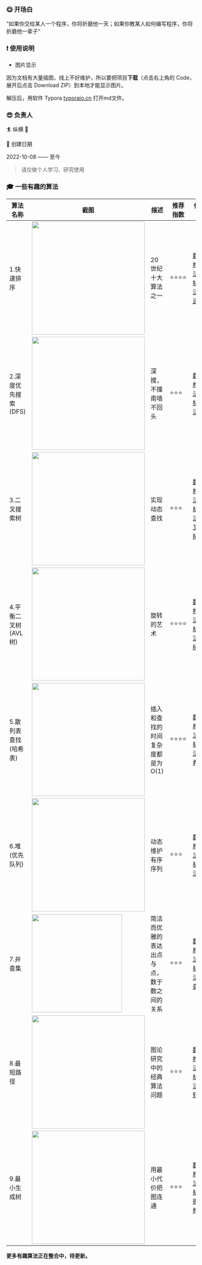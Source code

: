 ### :yum: 开场白

”如果你交给某人一个程序，你将折磨他一天；如果你教某人如何编写程序，你将折磨他一辈子“



### :exclamation: 使用说明

- 图片显示

因为文档有大量插图，线上不好维护，所以要把项目**下载**（点击右上角的 Code，展开后点击 Download ZIP）到本地才能显示图片。

解压后，用软件 Typora [typoraio.cn](https://typoraio.cn/) 打开md文件。




### :sunglasses: 负责人

:surfer: 纵横 :rocket:

:calendar: 创建日期

2022-10-08 —— 至今
> 请仅做个人学习、研究使用



### :mortar_board: 一些有趣的算法

| 算法名称             | 截图                                                         | 描述                                       | 推荐指数 | 代码地址                                                     |
| -------------------- | ------------------------------------------------------------ | ------------------------------------------ | -------- | ------------------------------------------------------------ |
| 1.快速排序           | <img src="https://php.lhhhs233.cn/img/algorithm/README/1.png?x-oss-process=style/wp" style="width:300px;" > | 20世纪十大算法之一                         | ⭐️⭐️⭐️⭐️     | [数据结构与算法分析/算法/快速排序](https://github.com/kyrian330/Data-Structure-Algorithm/blob/main/算法/排序/快速排序.md) |
| 2.深度优先搜索(DFS)  | <img src="https://php.lhhhs233.cn/img/algorithm/README/2.png?x-oss-process=style/wp" style="width:300px;" > | 深搜，不撞南墙不回头                       | ⭐️⭐️⭐️      | [数据结构与算法分析/算法/DFS](https://github.com/kyrian330/Data-Structure-Algorithm/blob/main/算法/搜索/DFS.md) |
| 3.二叉搜索树         | <img src="https://php.lhhhs233.cn/img/algorithm/README/3.png?x-oss-process=style/wp" style="width:300px;" > | 实现动态查找                               | ⭐️⭐️⭐️      | [数据结构与算法分析/算法/二叉搜索树](https://github.com/kyrian330/Data-Structure-Algorithm/blob/main/算法/查找/二叉排序树.md) |
| 4.平衡二叉树(AVL树)  | <img src="https://php.lhhhs233.cn/img/algorithm/README/4.png?x-oss-process=style/wp" style="width:300px;" > | 旋转的艺术                                 | ⭐️⭐️⭐️⭐️     | [数据结构与算法分析/算法/AVL树](https://github.com/kyrian330/Data-Structure-Algorithm/blob/main/算法/查找/平衡二叉树(AVL).md) |
| 5.散列表查找(哈希表) | <img src="https://php.lhhhs233.cn/img/algorithm/README/5.png?x-oss-process=style/wp" style="width:300px;" > | 插入和查找的时间复杂度都是为O(1)           | ⭐️⭐️⭐️⭐️     | [数据结构与算法分析/算法/哈希表](https://github.com/kyrian330/Data-Structure-Algorithm/blob/main/算法/查找/散列查找(哈希表).md) |
| 6.堆(优先队列)       | <img src="https://php.lhhhs233.cn/img/algorithm/README/6.png?x-oss-process=style/wp" style="width:300px;" > | 动态维护有序 序列                          | ⭐️⭐️⭐️      | [数据结构与算法分析/算法/堆](https://github.com/kyrian330/Data-Structure-Algorithm/blob/main/算法/树/堆(优先队列).md) |
| 7.并查集             | <img src="https://php.lhhhs233.cn/img/algorithm/README/7.png?x-oss-process=style/wp" style="width:240px; height:260px" > | 简洁而优雅的表达出点与点，数于数之间的关系 | ⭐️⭐️⭐️      | [数据结构与算法分析/算法/并查集](https://github.com/kyrian330/Data-Structure-Algorithm/blob/main/算法/树/并查集.md) |
| 8.最短路径           | <img src="https://php.lhhhs233.cn/img/algorithm/README/8.png?x-oss-process=style/wp" style="width:300px;" > | 图论研究中的经典算法问题                   | ⭐️⭐️⭐️      | [数据结构与算法分析/算法/最短路径](https://github.com/kyrian330/Data-Structure-Algorithm/tree/main/算法/图/最短路径) |
| 9.最小生成树         | <img src="https://php.lhhhs233.cn/img/algorithm/README/9.png" style="width:300px;" > | 用最小代价把图连通                         | ⭐️⭐️⭐️      | [数据结构与算法分析/数据结构/图](https://github.com/kyrian330/Data-Structure-Algorithm/tree/main/数据结构/图/Code/并查集实现kruskal) |



**更多有趣算法正在整合中，待更新。**
